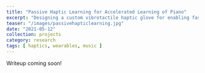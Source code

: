 ```yaml
---
title: "Passive Haptic Learning for Accelerated Learning of Piano"
excerpt: "Designing a custom vibrotactile haptic glove for enabling faster learning of piano skills. Leading a group of undergraduates in manufacturing glove hardware and organizing user studies to evaluate performance. Earned 2nd place Oral Presentation Award at Georgia Tech's 2022 Undergraduate Research Symposium, to be presented at Intelligent Music Interfaces Workshop at CHI 2022."
teaser: "/images/passivehapticlearning.jpg"
date: "2021-05-12"
collection: projects
category: research
tags: [ haptics, wearables, music ]
---
```


Writeup coming soon!